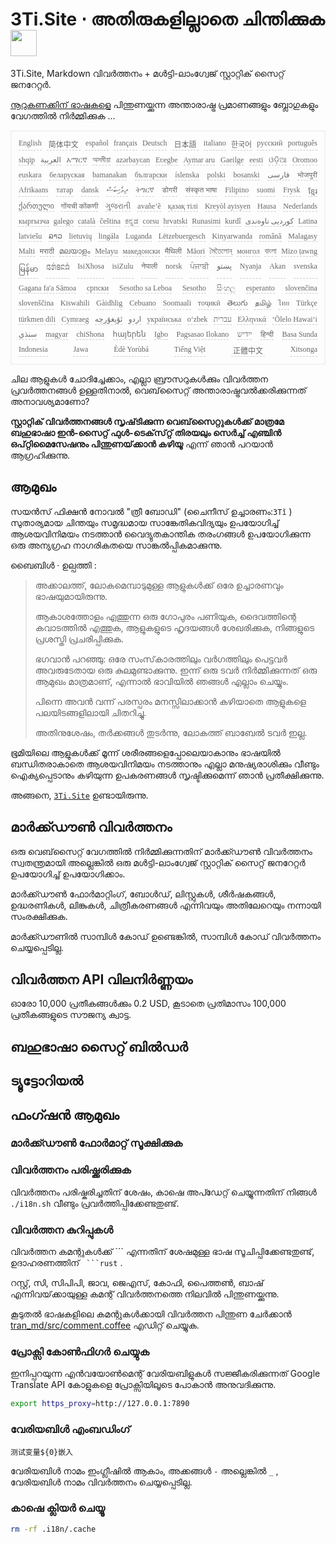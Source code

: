 <h1 style="justify-content:space-between">3Ti.Site ⋅ അതിരുകളില്ലാതെ ചിന്തിക്കുക <img src="//i-01.eu.org/3Ti/logo.svg" style="user-select:none;margin-top:-1px;width:42px"></h1>

3Ti.Site, Markdown വിവർത്തനം + മൾട്ടി-ലാംഗ്വേജ് സ്റ്റാറ്റിക് സൈറ്റ് ജനറേറ്റർ.

[നൂറുകണക്കിന് ഭാഷകളെ](https://github.com/i18n-site/node/blob/main/lang/src/index.js) പിന്തുണയ്ക്കുന്ന അന്താരാഷ്ട്ര പ്രമാണങ്ങളും ബ്ലോഗുകളും വേഗത്തിൽ നിർമ്മിക്കുക ...

<pre class="langli" style="display:flex;flex-wrap:wrap;background:transparent;border:1px solid #eee;font-size:12px;box-shadow:0 0 3px inset #eee;padding:12px 5px 4px 12px;justify-content:space-between;"><style>pre.langli i{font-weight:300;font-family:s;margin-right:7px;margin-bottom:8px;font-style:normal;color:#666;border-bottom:1px dashed #ccc;}</style><i>English</i><i> 简体中文 </i><i>español</i><i>français</i><i>Deutsch</i><i> 日本語 </i><i>italiano</i><i>한국어</i><i>русский</i><i>português</i><i>shqip</i><i>‫العربية‬</i><i>አማርኛ</i><i>অসমীয়া</i><i>azərbaycan</i><i>Eʋegbe</i><i>Aymar aru</i><i>Gaeilge</i><i>eesti</i><i>ଓଡ଼ିଆ</i><i>Oromoo</i><i>euskara</i><i>беларуская</i><i>bamanakan</i><i>български</i><i>íslenska</i><i>polski</i><i>bosanski</i><i>‫فارسی‬</i><i>भोजपुरी</i><i>Afrikaans</i><i>татар</i><i>dansk</i><i>‫ދިވެހިބަސް‬</i><i>ትግርኛ</i><i>डोगरी</i><i>संस्कृत भाषा</i><i>Filipino</i><i>suomi</i><i>Frysk</i><i>ខ្មែរ</i><i>ქართული</i><i>गोंयची कोंकणी</i><i>ગુજરાતી</i><i>avañe’ẽ</i><i>қазақ тілі</i><i>Kreyòl ayisyen</i><i>Hausa</i><i>Nederlands</i><i>кыргызча</i><i>galego</i><i>català</i><i>čeština</i><i>ಕನ್ನಡ</i><i>corsu</i><i>hrvatski</i><i>Runasimi</i><i>kurdî</i><i>‫کوردیی ناوەندی‬</i><i>Latina</i><i>latviešu</i><i>ລາວ</i><i>lietuvių</i><i>lingála</i><i>Luganda</i><i>Lëtzebuergesch</i><i>Kinyarwanda</i><i>română</i><i>Malagasy</i><i>Malti</i><i>मराठी</i><i>മലയാളം</i><i>Melayu</i><i>македонски</i><i>मैथिली</i><i>Māori</i><i>মৈতৈলোন্</i><i>монгол</i><i>বাংলা</i><i>Mizo ṭawng</i><i>မြန်မာ</i><i>𞄀𞄄𞄰𞄩𞄍𞄜𞄰</i><i>IsiXhosa</i><i>isiZulu</i><i>नेपाली</i><i>norsk</i><i>ਪੰਜਾਬੀ</i><i>‫پښتو‬</i><i>Nyanja</i><i>Akan</i><i>svenska</i><i>Gagana fa'a Sāmoa</i><i>српски</i><i>Sesotho sa Leboa</i><i>Sesotho</i><i>සිංහල</i><i>esperanto</i><i>slovenčina</i><i>slovenščina</i><i>Kiswahili</i><i>Gàidhlig</i><i>Cebuano</i><i>Soomaali</i><i>тоҷикӣ</i><i>తెలుగు</i><i>தமிழ்</i><i>ไทย</i><i>Türkçe</i><i>türkmen dili</i><i>Cymraeg</i><i>‫ئۇيغۇرچە‬</i><i>‫اردو‬</i><i>українська</i><i>o‘zbek</i><i>‫עברית‬</i><i>Ελληνικά</i><i>ʻŌlelo Hawaiʻi</i><i>‫سنڌي‬</i><i>magyar</i><i>chiShona</i><i>հայերեն</i><i>Igbo</i><i>Pagsasao Ilokano</i><i>‫ייִדיש‬</i><i>हिन्दी</i><i>Basa Sunda</i><i>Indonesia</i><i>Jawa</i><i>Èdè Yorùbá</i><i>Tiếng Việt</i><i> 正體中文 </i><i>Xitsonga</i></pre>

ചില ആളുകൾ ചോദിച്ചേക്കാം, എല്ലാ ബ്രൗസറുകൾക്കും വിവർത്തന പ്രവർത്തനങ്ങൾ ഉള്ളതിനാൽ, വെബ്‌സൈറ്റ് അന്താരാഷ്ട്രവൽക്കരിക്കുന്നത് അനാവശ്യമാണോ?

**സ്റ്റാറ്റിക് വിവർത്തനങ്ങൾ സൃഷ്‌ടിക്കുന്ന വെബ്‌സൈറ്റുകൾക്ക് മാത്രമേ ബഹുഭാഷാ ഇൻ-സൈറ്റ് ഫുൾ-ടെക്‌സ്‌റ്റ് തിരയലും സെർച്ച് എഞ്ചിൻ ഒപ്റ്റിമൈസേഷനും പിന്തുണയ്‌ക്കാൻ കഴിയൂ** എന്ന് ഞാൻ പറയാൻ ആഗ്രഹിക്കുന്നു.

## ആമുഖം

സയൻസ് ഫിക്ഷൻ നോവൽ &quot;ത്രീ ബോഡി&quot; (ചൈനീസ് ഉച്ചാരണം:`3Tǐ` ) സുതാര്യമായ ചിന്തയും സമൃദ്ധമായ സാങ്കേതികവിദ്യയും ഉപയോഗിച്ച് ആശയവിനിമയം നടത്താൻ വൈദ്യുതകാന്തിക തരംഗങ്ങൾ ഉപയോഗിക്കുന്ന ഒരു അന്യഗ്രഹ നാഗരികതയെ സാങ്കൽപ്പികമാക്കുന്നു.

ബൈബിൾ · ഉല്പത്തി :

> അക്കാലത്ത്, ലോകമെമ്പാടുമുള്ള ആളുകൾക്ക് ഒരേ ഉച്ചാരണവും ഭാഷയുമായിരുന്നു.
>
> ആകാശത്തോളം എത്തുന്ന ഒരു ഗോപുരം പണിയുക, ദൈവത്തിന്റെ കവാടത്തിൽ എത്തുക, ആളുകളുടെ ഹൃദയങ്ങൾ ശേഖരിക്കുക, നിങ്ങളുടെ പ്രശസ്തി പ്രചരിപ്പിക്കുക.
>
> ഭഗവാൻ പറഞ്ഞു: ഒരേ സംസ്‌കാരത്തിലും വർഗത്തിലും പെട്ടവർ അവരുടേതായ ഒരു കുലമുണ്ടാക്കുന്നു. ഇന്ന് ഒരു ടവർ നിർമ്മിക്കുന്നത് ഒരു ആമുഖം മാത്രമാണ്, എന്നാൽ ഭാവിയിൽ ഞങ്ങൾ എല്ലാം ചെയ്യും.
>
> പിന്നെ അവൻ വന്ന് പരസ്പരം മനസ്സിലാക്കാൻ കഴിയാതെ ആളുകളെ പലയിടങ്ങളിലായി ചിതറിച്ചു.
>
> അതിനുശേഷം, തർക്കങ്ങൾ തുടർന്നു, ലോകത്ത് ബാബേൽ ടവർ ഇല്ല.

ഭൂമിയിലെ ആളുകൾക്ക് മൂന്ന് ശരീരങ്ങളെപ്പോലെയാകാനും ഭാഷയിൽ ബന്ധിതരാകാതെ ആശയവിനിമയം നടത്താനും എല്ലാ മനുഷ്യരാശിക്കും വീണ്ടും ഐക്യപ്പെടാനും കഴിയുന്ന ഉപകരണങ്ങൾ സൃഷ്ടിക്കുമെന്ന് ഞാൻ പ്രതീക്ഷിക്കുന്നു.

അങ്ങനെ, [`3Ti.Site`](//3Ti.Site) ഉണ്ടായിരുന്നു.

## മാർക്ക്ഡൗൺ വിവർത്തനം

ഒരു വെബ്‌സൈറ്റ് വേഗത്തിൽ നിർമ്മിക്കുന്നതിന് മാർക്ക്ഡൗൺ വിവർത്തനം സ്വതന്ത്രമായി അല്ലെങ്കിൽ ഒരു മൾട്ടി-ലാംഗ്വേജ് സ്റ്റാറ്റിക് സൈറ്റ് ജനറേറ്റർ ഉപയോഗിച്ച് ഉപയോഗിക്കാം.

മാർക്ക്ഡൗൺ ഫോർമാറ്റിംഗ്, ബോൾഡ്, ലിസ്റ്റുകൾ, ശീർഷകങ്ങൾ, ഉദ്ധരണികൾ, ലിങ്കുകൾ, ചിത്രീകരണങ്ങൾ എന്നിവയും അതിലേറെയും നന്നായി സംരക്ഷിക്കുക.

മാർക്ക്ഡൗണിൽ സാമ്പിൾ കോഡ് ഉണ്ടെങ്കിൽ, സാമ്പിൾ കോഡ് വിവർത്തനം ചെയ്യപ്പെടില്ല.

## വിവർത്തന API വിലനിർണ്ണയം

ഓരോ 10,000 പ്രതീകങ്ങൾക്കും 0.2 USD, കൂടാതെ പ്രതിമാസം 100,000 പ്രതീകങ്ങളുടെ സൗജന്യ ക്വാട്ട.

## ബഹുഭാഷാ സൈറ്റ് ബിൽഡർ

## ട്യൂട്ടോറിയൽ

## ഫംഗ്ഷൻ ആമുഖം

### മാർക്ക്ഡൗൺ ഫോർമാറ്റ് സൂക്ഷിക്കുക

### വിവർത്തനം പരിഷ്ക്കരിക്കുക

വിവർത്തനം പരിഷ്കരിച്ചതിന് ശേഷം, കാഷെ അപ്ഡേറ്റ് ചെയ്യുന്നതിന് നിങ്ങൾ `./i18n.sh` വീണ്ടും പ്രവർത്തിപ്പിക്കേണ്ടതുണ്ട്.

### വിവർത്തന കുറിപ്പുകൾ

വിവർത്തന കമന്റുകൾക്ക് \``` എന്നതിന് ശേഷമുള്ള ഭാഷ സൂചിപ്പിക്കേണ്ടതുണ്ട്, ഉദാഹരണത്തിന് ` ```rust` .

റസ്റ്റ്, സി, സിപിപി, ജാവ, ജെഎസ്, കോഫി, പൈത്തൺ, ബാഷ് എന്നിവയ്‌ക്കായുള്ള കമന്റ് വിവർത്തനത്തെ നിലവിൽ പിന്തുണയ്ക്കുന്നു.

കൂടുതൽ ഭാഷകളിലെ കമന്റുകൾക്കായി വിവർത്തന പിന്തുണ ചേർക്കാൻ [tran_md/src/comment.coffee](https://github.com/i18n-site/node/blob/main/tran_md/src/comment.coffee) എഡിറ്റ് ചെയ്യുക.

### പ്രോക്സി കോൺഫിഗർ ചെയ്യുക

ഇനിപ്പറയുന്ന എൻവയോൺമെന്റ് വേരിയബിളുകൾ സജ്ജീകരിക്കുന്നത് Google Translate API കോളുകളെ പ്രോക്സിയിലൂടെ പോകാൻ അനുവദിക്കുന്നു.

```bash
export https_proxy=http://127.0.0.1:7890
```

### വേരിയബിൾ എംബഡിംഗ്

```
测试变量${0}嵌入
```

വേരിയബിൾ നാമം ഇംഗ്ലീഷിൽ ആകാം, അക്കങ്ങൾ `-` അല്ലെങ്കിൽ `_` , വേരിയബിൾ നാമം വിവർത്തനം ചെയ്യപ്പെടില്ല.

### കാഷെ ക്ലിയർ ചെയ്യൂ

```bash
rm -rf .i18n/.cache
```
